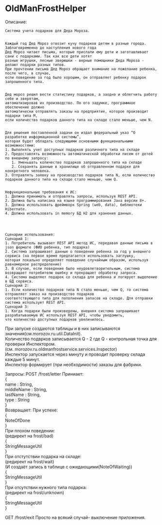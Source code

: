 # OldManFrostHelper

Описание:
```
Система учета подарков для Деда Мороза.


Каждый год Дед Мороз отвозит кучу подарков детям в разные города. Заблаговременно до наступления нового года 
Дед Мороз читает письма, которые прислали ему дети и заготавливает сани с подарками. Так как все дети хотят 
разные игрушки, лесные зверюшки - верные помощники Деда Мороза - делают подарки разных типов. 
При прочтении письма Дед Мороз обращает внимание на пожелание ребенка, после чего, в случае, 
если поведение за год было хорошим, он отправляет ребенку подарок запрошенного типа.


Дед мороз решил вести статистику подарков, а заодно и облегчить работу себе и зверятам, 
автоматизировав их производство. По его задумке, программное обеспечение должно 
автоматически отправлять заказы на предприятие, которое производит подарки типа M, 
если количество подарков данного типа на складе стало меньше, чем N. 


Для решения поставленной задачи он издал федеральный указ “О разработке информационной системы”, 
которая будет обладать следующими основными функциональными возможностями:
1. Выполнять учет доступных подарков различного типа на складе
2. Предоставлять возможность автоматической обработки писем от детей по внешнему запросу:
   1. Уменьшать количество подарков запрошенного типа на складе
   2. Сохранять данные в хранилище об отправленном подарке для конкретного человека.
3. Отправлять заявку на производство подарков типа N, если количество подарков данного типа на складе стало меньше, чем Q.


Нефункциональные требования к ИС:
1. Должна принимать и отправлять запросы, используя REST API.
2. Должна быть написана на языке программирования Java версии 8+.
3. Должна использовать фреймворк Spring (web, data), библиотеки Hibernate.
4. Должна использовать in memory БД H2 для хранения данных.




Сценарии использования:
Сценарий 1:
1. Потребитель вызывает REST API метод ИС, передавая данные письма в json формате (ФИО ребенка, тип подарка)
2. Система запрашивает данные о поведении ребенка за год у внешнего сервиса (на первое время предлагается использовать заглушку, 
которая локально определяет поведение случайным образом, используя равномерное распределение)
3. В случае, если поведение было неудовлетворительным, система возвращает потребителю ошибку и прекращает обработку запроса.
4. Система выделяет подарок со склада для ребенка и логирует выделение в БД сервиса.
Сценарий 2:
1. Если количество подарков типа N стало меньше, чем Q, то система отправляет заказ на производство подарков 
соответствующего типа для пополнения запасов на складе. Для отправки система использует REST API.
Сценарий 3:
1. Когда подарки были произведены, внешняя система запрашивает разрабатываемую ИС используя REST API, чтобы уведомить, 
что количество доступных подарков увеличилось.
```

При запуске создаются таблицы и в них записываются значения(см.morozov.ru.util.DataInit).  
Количество подврков записывается Q - 2 где Q - контрольная точка для проверки Инспектором.  
(см. morozov.ru.oldmanfrostservice.services.Inspector)  
Инспектор запускается через минуту и проводит проверку склада каждые 5 минут.  
Инспектор формирует (при необходимости) заказы для фабрики.

Запросы: POST /frost/letter Приниает:  
{  
name : String,  
middleName : String,  
lastName : String,   
type : String  
}  
Возвращает: При успехе:  
{  
NoteOfDone  
}  
При плохом поведении:  
(редирект на frost/bad)  
{  
StringMessageUtil  
}  
При отстутствии подарка на складе:  
(редирект на frost/wait)  
(И создаёт запись в таблице с ожидающими(NoteOfWaiting))  
{  
StringMessageUtil  
}  
При отсутствии нужного типа подарка:  
(редирект на frost/unknown)  
{  
StringMessageUtil  
}  
  
 GET /frost/exit Просто на всякий случай- выключение приложения.
